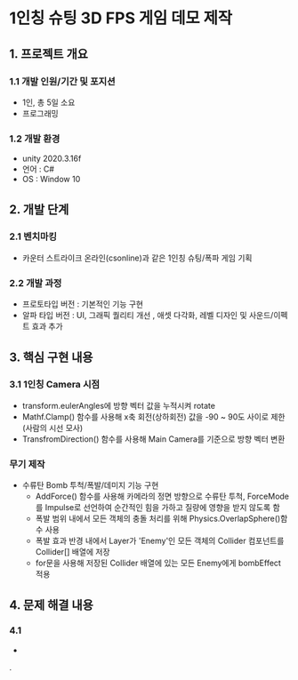 # 1인칭 슈팅 3D FPS 게임 데모 제작
## 1. 프로젝트 개요
### 1.1 개발 인원/기간 및 포지션
- 1인, 총 5일 소요
- 프로그래밍
### 1.2 개발 환경
- unity 2020.3.16f
- 언어 : C#
- OS : Window 10			
## 2. 개발 단계
### 2.1 벤치마킹
- 카운터 스트라이크 온라인(csonline)과 같은 1인칭 슈팅/폭파 게임 기획 
### 2.2 개발 과정
 - 프로토타입 버전 : 기본적인 기능 구현
 - 알파 타입 버전 : UI, 그래픽 퀄리티 개선 , 애셋 다각화, 레벨 디자인 및 사운드/이펙트 효과 추가
## 3. 핵심 구현 내용 
### 3.1 1인칭 Camera 시점
- transform.eulerAngles에 방향 벡터 값을 누적시켜 rotate
- Mathf.Clamp() 함수를 사용해 x축 회전(상하회전) 값을 -90 ~ 90도 사이로 제한(사람의 시선 모사)
- TransfromDirection() 함수를 사용해 Main Camera를 기준으로 방향 벡터 변환
### 무기 제작
- 수류탄 Bomb 투척/폭발/데미지 기능 구현
	+ AddForce() 함수를 사용해 카메라의 정면 방향으로 수류탄 투척, ForceMode를 Impulse로 선언하여 순간적인 힘을 가하고 질량에 영향을 받지 않도록 함
	+ 폭발 범위 내에서 모든 객체의 충돌 처리를 위해 Physics.OverlapSphere()함수 사용
	+ 폭발 효과 반경 내에서 Layer가 'Enemy'인 모든 객체의 Collider 컴포넌트를 Collider[] 배열에 저장
	+ for문을 사용해 저장된 Collider 배열에 있는 모든 Enemy에게 bombEffect 적용
	
## 4. 문제 해결 내용
### 4.1 
- 
.
